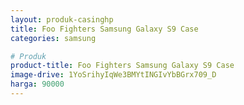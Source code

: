 ```yaml
---
layout: produk-casinghp
title: Foo Fighters Samsung Galaxy S9 Case
categories: samsung

# Produk
product-title: Foo Fighters Samsung Galaxy S9 Case
image-drive: 1YoSrihyIqWe3BMYtINGIvYbBGrx709_D
harga: 90000
---
```


